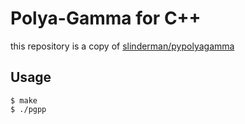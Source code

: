 # Polya-Gamma for C++

this repository is a copy of [slinderman/pypolyagamma](https://github.com/slinderman/pypolyagamma)

## Usage

```
$ make
$ ./pgpp
```